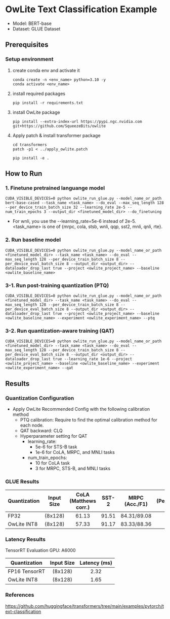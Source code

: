 # OwLite Text Classification Example
- Model: BERT-base
- Dataset: GLUE Dataset
## Prerequisites

### Setup environment    
1. create conda env and activate it
    ```
    conda create -n <env_name> python=3.10 -y
    conda activate <env_name>
    ```
2. install required packages
    ```
    pip install -r requirements.txt
    ```
3. install OwLite package
    ```
    pip install --extra-index-url https://pypi.ngc.nvidia.com git+https://github.com/SqueezeBits/owlite
    ```
4. Apply patch & install transformer package
    ```
    cd transformers
    patch -p1 < ../apply_owlite.patch

    pip install -e .
    ```
## How to Run

### 1. Finetune pretrained languange model 

    CUDA_VISIBLE_DEVICES=0 python owlite_run_glue.py --model_name_or_path bert-base-cased --task_name <task_name> --do_eval --max_seq_length 128 --per_device_train_batch_size 32 --learning_rate 2e-5 --num_train_epochs 3 --output_dir <finetuned_model_dir> --do_finetuning

- For wnli, you use the --learning_rate=5e-6 instead of 2e-5.
    <task_name> is one of {mrpc, cola, stsb, wnli, qqp, sst2, mnli, qnli, rte}.

### 2. Run baseline model
    CUDA_VISIBLE_DEVICES=0 python owlite_run_glue.py --model_name_or_path <finetuned_model_dir> --task_name <task_name> --do_eval --max_seq_length 128 --per_device_train_batch_size 8 --per_device_eval_batch_size 8 --output_dir <output_dir> --dataloader_drop_last true --project <owlite_project_name> --baseline <owlite_baseline_name>

### 3-1. Run post-training quantization (PTQ)
    
    CUDA_VISIBLE_DEVICES=0 python owlite_run_glue.py --model_name_or_path <finetuned_model_dir> --task_name <task_name> --do_eval --max_seq_length 128 --per_device_train_batch_size 8 --per_device_eval_batch_size 8 --output_dir <output_dir> --dataloader_drop_last true --project <owlite_project_name> --baseline <owlite_baseline_name> --experiment <owlite_experiment_name> --ptq
    
### 3-2. Run quantization-aware training (QAT)
    
    CUDA_VISIBLE_DEVICES=0 python owlite_run_glue.py --model_name_or_path <finetuned_model_dir> --task_name <task_name> --do_eval --max_seq_length 128 --per_device_train_batch_size 8 --per_device_eval_batch_size 8 --output_dir <output_dir> --dataloader_drop_last true --learning_rate 1e-6 --project <owlite_project_name> --baseline <owlite_baseline_name> --experiment <owlite_experiment_name> --qat
    
## Results

### Quantization Configuration

- Apply OwLite Recommended Config with the following calibration method
    - PTQ calibration: Require to find the optimal calibration method for each node.
    - QAT backward: CLQ
    - Hyperparameter setting for QAT
        - learning_rate:
            - 5e-6 for STS-B task
            - 1e-6 for CoLA, MRPC, and MNLI tasks
        - num_train_epochs:
            - 10 for CoLA task
            - 3 for MRPC, STS-B, and MNLI tasks
    
### GLUE Results

| Quantization | Input Size | CoLA (Matthews corr.) | SST-2 | MRPC (Acc./F1) | STS-B (Pearson/Spearman corr.)| QQP (Acc./F1)| MNLI (Matched/Mismatched Acc.) | QNLI  | RTE   | WNLI  |  
| ------------ |:----------:|:---------------------:|:-----:|:--------------:|:-----------------------------:|:------------:|:------------------------------:|:-----:|:-----:|:-----:|
| FP32         | (8x128)    | 61.13                 | 91.51 | 84.31/89.08    | 87.85/87.60                   | 90.59/87.29  | 83.97/84.45                    | 90.72 | 65.43 | 57.14 | 
| OwLite INT8  | (8x128)    | 57.33                 | 91.17 | 83.33/88.36    | 87.58/87.33                   | 89.25/86.01  | 83.22/83.41                    | 89.44 | 63.20 | 57.14 | 

### Latency Results
TensorRT Evaluation GPU: A6000

| Quantization    | Input Size | Latency (ms) |  
| --------------- |:----------:|:------------:|
| FP16 TensorRT   | (8x128)    | 2.32         |
| OwLite INT8     | (8x128)    | 1.65         |

### References
https://github.com/huggingface/transformers/tree/main/examples/pytorch/text-classification
